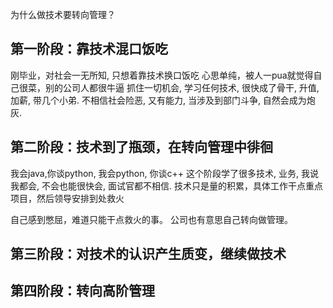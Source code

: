 为什么做技术要转向管理？

## 第一阶段：靠技术混口饭吃

刚毕业，对社会一无所知, 只想着靠技术换口饭吃
心思单纯，被人一pua就觉得自己很菜，别的公司人都很牛逼
抓住一切机会, 学习任何技术, 很快成了骨干, 升值, 加薪, 带几个小弟.
不相信社会险恶, 又有能力, 当涉及到部门斗争, 自然会成为炮灰.

## 第二阶段：技术到了瓶颈，在转向管理中徘徊

我会java,你谈python, 我会python, 你谈c++
这个阶段学了很多技术, 业务, 我说我都会, 不会也能很快会, 面试官都不相信.
技术只是量的积累，具体工作干点重点项目，然后领导安排到处救火

自己感到憋屈，难道只能干点救火的事。
公司也有意思自己转向做管理。


## 第三阶段：对技术的认识产生质变，继续做技术

## 第四阶段：转向高阶管理



